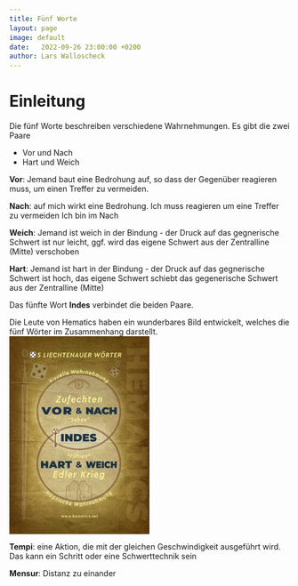 ```yaml
---
title: Fünf Worte
layout: page
image: default
date:   2022-09-26 23:00:00 +0200
author: Lars Walloscheck
---
```


# Einleitung
Die fünf Worte beschreiben verschiedene Wahrnehmungen.
Es gibt die zwei Paare
- Vor und Nach
- Hart und Weich

__Vor__: Jemand baut eine Bedrohung auf, so dass der Gegenüber reagieren muss, um einen Treffer zu vermeiden.

__Nach__: auf mich wirkt eine Bedrohung. Ich muss reagieren um eine Treffer zu vermeiden Ich bin im Nach

__Weich__: Jemand ist weich in der Bindung - der Druck auf das gegnerische Schwert ist nur leicht, ggf. wird das eigene Schwert aus der Zentralline (Mitte) verschoben

__Hart__: Jemand ist hart in der Bindung - der Druck auf das gegnerische Schwert ist hoch, das eigene Schwert schiebt das gegenerische Schwert aus der Zentralline (Mitte)

Das fünfte Wort __Indes__ verbindet die beiden Paare.

Die Leute von Hematics haben ein wunderbares Bild entwickelt, welches die fünf Wörter im Zusammenhang darstellt.<img align="center" width="50%" src="/images/5-Liechtenauer-Woerter-GER-scaled.jpg">

__Tempi__: eine Aktion, die mit der gleichen Geschwindigkeit ausgeführt wird. Das kann ein Schritt oder eine Schwerttechnik sein

__Mensur__: Distanz zu einander